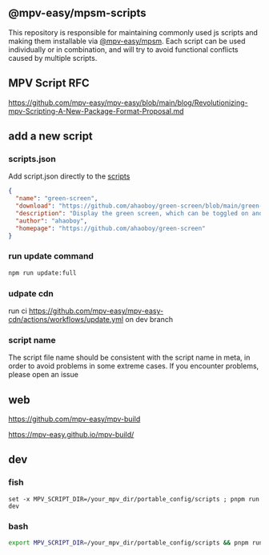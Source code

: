 ## @mpv-easy/mpsm-scripts

This repository is responsible for maintaining commonly used js scripts and making them installable via [@mpv-easy/mpsm](https://github.com/mpv-easy/mpv-easy/tree/main/mpv-mpsm). Each script can be used individually or in combination, and will try to avoid functional conflicts caused by multiple scripts.

## MPV Script RFC

https://github.com/mpv-easy/mpv-easy/blob/main/blog/Revolutionizing-mpv-Scripting-A-New-Package-Format-Proposal.md

## add a new script

### scripts.json
Add script.json directly to the [scripts](./scripts)
```json
{
  "name": "green-screen",
  "download": "https://github.com/ahaoboy/green-screen/blob/main/green-screen.js",
  "description": "Display the green screen, which can be toggled on and off with the 'g' key",
  "author": "ahaoboy",
  "homepage": "https://github.com/ahaoboy/green-screen"
}
```

### run update command

```bash
npm run update:full
```

### udpate cdn

run ci https://github.com/mpv-easy/mpv-easy-cdn/actions/workflows/update.yml on dev branch


### script name

The script file name should be consistent with the script name in meta, in order to avoid problems in some extreme cases. If you encounter problems, please open an issue


## web

https://github.com/mpv-easy/mpv-build

https://mpv-easy.github.io/mpv-build/


## dev

### fish

```fish
set -x MPV_SCRIPT_DIR=/your_mpv_dir/portable_config/scripts ; pnpm run dev
```

### bash

```bash
export MPV_SCRIPT_DIR=/your_mpv_dir/portable_config/scripts && pnpm run dev
```
